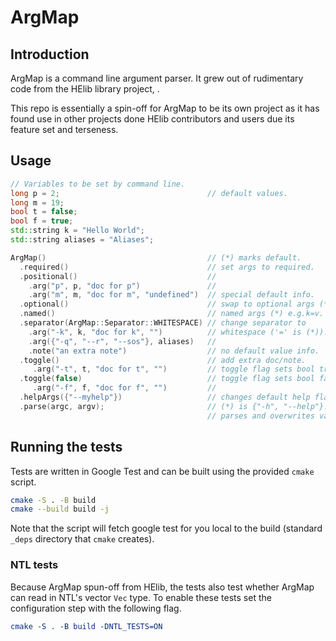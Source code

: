 # ArgMap

## Introduction

ArgMap is a command line argument parser. It grew out of rudimentary code from
the HElib library project, .

This repo is essentially a spin-off for ArgMap to be its own project as it has
found use in other projects done HElib contributors and users due its feature
set and terseness.

## Usage

```c++
// Variables to be set by command line.
long p = 2;                                 // default values.
long m = 19;
bool t = false;
bool f = true;
std::string k = "Hello World";
std::string aliases = "Aliases";

ArgMap()                                    // (*) marks default.
  .required()                               // set args to required.
  .positional()                             //
    .arg("p", p, "doc for p")               //
    .arg("m", m, "doc for m", "undefined")  // special default info.
  .optional()                               // swap to optional args (*).
  .named()                                  // named args (*) e.g.k=v.
  .separator(ArgMap::Separator::WHITESPACE) // change separator to
    .arg("-k", k, "doc for k", "")          // whitespace ('=' is (*)).
    .arg({"-q", "--r", "--sos"}, aliases)   //
    .note("an extra note")                  // no default value info.
  .toggle()                                 // add extra doc/note.
     .arg("-t", t, "doc for t", "")         // toggle flag sets bool true.
  .toggle(false)                            // toggle flag sets bool false.
     .arg("-f", f, "doc for f", "")         //
  .helpArgs({"--myhelp"})                   // changes default help flags
  .parse(argc, argv);                       // (*) is {"-h", "--help"}.
                                            // parses and overwrites values
```

## Running the tests
Tests are written in Google Test and can be built using the provided `cmake` script.

```bash
cmake -S . -B build
cmake --build build -j
```

Note that the script will fetch google test for you local to the build
(standard `_deps` directory that `cmake` creates).

### NTL tests
Because ArgMap spun-off from HElib, the tests also test whether ArgMap can read
in NTL's vector `Vec` type. To enable these tests set the configuration step
with the following flag.

```cmake
cmake -S . -B build -DNTL_TESTS=ON
```

